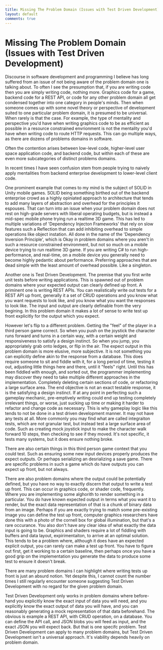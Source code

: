 ```yaml
---
title: Missing The Problem Domain (Issues with Test Driven Development)
layout: default
comments: true
---
```


# Missing The Problem Domain (Issues with Test Driven Development)

Discourse in software development and programming I believe has long suffered from an issue of not being aware of the problem domain one is talking about. To often I see the presumption that, if you are writing code then you are simply writing code, nothing more. Graphics code for a game, backend code for a REST API, or code for any other problem domain all get condensed together into one category in people's minds. Then when someone comes up with some novel theory or perspective of development suited to one particular problem domain, it is presumed to be universal. When rarely is that the case. For example, the type of mentality and perspective you'd have when writing graphics code to be as efficient as possible in a resource constrained envrionment is not the mentality you'd have when writing code to route HTTP requests. This can go multiple ways, as there are dozens of problems domains in software.

Often the contention arises between low-level code, higher-level user space application code, and backend code, but within each of these are even more subcategories of distinct problems domains.

In recent times I have seen confusion stem from people trying to naively apply mentalities from backend enterprise development to lower-level client code. 

One prominent example that comes to my mind is the subject of SOLID in Unity mobile games. SOLID being something birthed out of the backend enterprise crowd as a highly opiniated approach to architecture that tends to add many layers of abstraction and overhead for the principles it espouses. That can turn into an issue when your problem domain does not rest on high-grade servers with liberal operating budgets, but is instead a mid-spec mobile phone trying run a realtime 3D game. This has led to multiple variations of 'Dependency Injecton Frameworks' that rely on slow features such a Reflection that can add inhibiting overhead to simple operations like object instation. All done in the name of the 'Dependency Inversion Principle', which is Okay in problem domains where you aren't in such a resource constrained environment, but not so much on a mobile device trying to run realtime 3D game. If you are writing C# to run high-performance, and real-time, on a mobile device you generally need to become highly pedantic about performance. Preferring approaches that are dead simple with the least amount of overhead possible. Like a singleton. 

Another one is Test Driven Development. The premise that you first write unit tests before writing applications. This is spawned out of problem domains where your expected output can clearly defined up front. A priminent one is writing REST APIs. You can realistically write out tests for a REST API up front, generally it a set of CRUD operations and you know what you want requests to look like, and you know what you want the responses to look like. The input and output are clearly definable from the very begining. In this problem domain it makes a lot of sense to write test up front explicitly for the output which you expect.

However let's flip to a different problem. Getting the "feel" of the player in a third person game correct. So when you push on the joystick the character runs forward and turns in a certain way, with a certain weight and responsiveness to satisfy a design instinct. So when you jump, you appropriately grab onto ledges, or flip in the air. The expect output in this problem domain is more elusive, more subjective. It is not something you can explicitly define akin to the response from a database. This does require someone to sit and fiddle with it, for a long period of time, testing it out, adjusting little things here and there, until it "feels" right. Until this has been fiddled with enough, and sorted out, the programmer implementing may discover they need to take multiple different approaches in the implementation. Completely deleting certain sections of code, or refactoring a large surface area. The end objective is not an exact testable response, it is the satisfying a design instinct. If at any point in perfecting such a gameplay mechanic, pre-emptively writing could end up testing completely irrelevant things, or worse, just sucking up time or making it harder to refactor and change code as necessary. This is why gameplay logic like this tends to not be done in a test driven development manner. It may not have any tests at all. More commonly you may find what are called integraiton tests, which are not granular test, but instead test a large surface area of code. Such as creating mock joystick input to make the character walk forward 10 steps, then checking to see if they moved. It's not specific, it tests many systems, but it does ensure nothing broke.

There are also certain things in this third person game context that you could test. Such as ensuring some new input devices properly produces the expect outputs. Or perhaps serializing an desrializing a save game. There are specific problems in such a game which do have outputs you can expect up front, but not always.

There are also problem domains where the output could be potentially defined, but you have no way to exactly discern that output to write a test up front. This can occur in graphics code, or shader code, frequently. Where you are implementing some alghorith to render something in a particular. You do have known expected output in terms what you want it to render, but the exact data representation of that is a chunk of binary data from an image.  Perhaps if you are exactly trying to match some pre-existing image you can define the test up front, computer graphics researchers have done this with a photo of the cornell box for global illumination, but that's a rare occurance. You also don't have any clear idea of what exactly the data input is going to be. Graphics and shaders require a lot of fiddling with buffers and data layout, expirimentaiton, to arrive at an optimal solution. This tends to be a problem where, although it does have an expected explicit output, you can rarely can make a test up front. You have to figure out first, get it working to a certain baseline, then perhaps once you have a good grip on the implementation you generate the data to produce some test to ensure it doesn't break. 

There are many problem domains I can highlight where writing tests up front is just an absurd notion. Yet despite this, I cannot count the number times I still regularly encounter someone suggesting Test Driven Development with no regard for the given problem domain. 

Test Driven Development only works in problem domains where before-hand you explicitly know the exact input of data you will need, and you explicitly know the exact output of data you will have, and you can reasonably generating a mock representation of that data beforehand. The obvious is example a REST API, with CRUD operation, on a database. You can define the API call, and JSON blobs you will feed as input, and the exact JSON you will expect back. But that is one specifc problem. Test Driven Development can apply to many problem domains, but Test Driven Development isn't a universal approach. It's viability depends heavily on problem domain.

